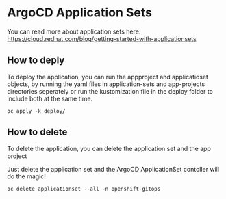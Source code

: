 
# ArgoCD Application Sets
You can read more about application sets here: 
https://cloud.redhat.com/blog/getting-started-with-applicationsets

## How to deply 
To deploy the application, you can run the appproject and applicatioset objects, by running the yaml files in application-sets and app-projects directories seperately or run the kustomization file in the deploy folder to include both at the same time.

```
oc apply -k deploy/
```

## How to delete
To delete the application, you can delete the application set and the app project 

Just delete the application set and the ArgoCD ApplicationSet contoller will do the magic!

```
oc delete applicationset --all -n openshift-gitops
```